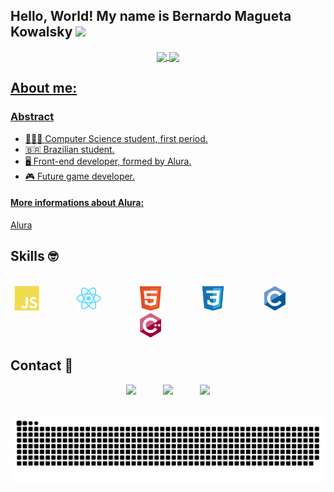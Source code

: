  ## Hello, World! My name is Bernardo Magueta Kowalsky <img src="https://raw.githubusercontent.com/iampavangandhi/iampavangandhi/master/gifs/Hi.gif" width="30px">
 
 <p align="center">
  <a href="https://github.com/BeKowalsky">
  <img align="center" height="168em" src="https://github-readme-stats.vercel.app/api?username=BeKowalsky&show_icons=true&theme=merko&include_all_commits=true&count_private=true"/>
  <img align="center" height="168em" src="https://github-readme-stats.vercel.app/api/top-langs/?username=BeKowalsky&layout=compact&langs_count=16&theme=merko"/>
</p>
 
 ## About me:
 ### Abstract
 - 👨🏻‍💻 Computer Science student, first period.
 - 🇧🇷 Brazilian student.
 - 🖥 Front-end developer, formed by Alura.
 - 🎮 Future game developer.
 
 #### More informations about Alura:
 <a href="https://alura.com.br">Alura</a>
 
 ## Skills :nerd_face:
 <p style="display: inline_block" align="center"><br>
  <img alt="Bernardo-Js" height="40" width="40" src="https://raw.githubusercontent.com/devicons/devicon/master/icons/javascript/javascript-plain.svg">
 &nbsp;&nbsp;&nbsp;&nbsp;&nbsp;&nbsp;&nbsp;&nbsp;&nbsp;&nbsp;&nbsp;&nbsp;&nbsp;
  <img alt="Bernardo-React" height="40"  src="https://raw.githubusercontent.com/devicons/devicon/master/icons/react/react-original.svg">
 &nbsp;&nbsp;&nbsp;&nbsp;&nbsp;&nbsp;&nbsp;&nbsp;&nbsp;&nbsp;&nbsp;&nbsp;&nbsp;
  <img alt="Bernardo-HTML" height="40"  src="https://raw.githubusercontent.com/devicons/devicon/master/icons/html5/html5-original.svg">
 &nbsp;&nbsp;&nbsp;&nbsp;&nbsp;&nbsp;&nbsp;&nbsp;&nbsp;&nbsp;&nbsp;&nbsp;&nbsp;
  <img alt="Bernardo-CSS" height="40"  src="https://raw.githubusercontent.com/devicons/devicon/master/icons/css3/css3-original.svg">
 &nbsp;&nbsp;&nbsp;&nbsp;&nbsp;&nbsp;&nbsp;&nbsp;&nbsp;&nbsp;&nbsp;&nbsp;&nbsp;
  <img alt="Bernardo-C" height="40"  src="https://raw.githubusercontent.com/devicons/devicon/master/icons/c/c-original.svg">
 &nbsp;&nbsp;&nbsp;&nbsp;&nbsp;&nbsp;&nbsp;&nbsp;&nbsp;&nbsp;&nbsp;&nbsp;&nbsp;
 <img alt="Bernardo-CPlusPlus" height="40"  src="https://raw.githubusercontent.com/devicons/devicon/master/icons/cplusplus/cplusplus-original.svg">
 &nbsp;&nbsp;&nbsp;&nbsp;&nbsp;&nbsp;&nbsp;&nbsp;&nbsp;&nbsp;&nbsp;&nbsp;&nbsp;
 </p>
 
 ## Contact :iphone:
 <p align="center"> 
  <a href="https://instagram.com/bernardokowalsky_" target="_blank"><img src="https://img.shields.io/badge/-Instagram-%23E4405F?style=for-the-badge&logo=instagram&logoColor=white"></a>
 &nbsp;&nbsp;&nbsp;&nbsp;&nbsp;&nbsp;&nbsp;&nbsp;&nbsp;
  <a href = "mailto:kwybernardo@gmail.com"><img src="https://img.shields.io/badge/gmail-D14836?&style=for-the-badge&logo=gmail&logoColor=white&" target="_blank"></a>
 &nbsp;&nbsp;&nbsp;&nbsp;&nbsp;&nbsp;&nbsp;&nbsp;&nbsp;
  <a href="https://www.linkedin.com/in/bekowa/" target="_blank"><img src="https://img.shields.io/badge/-LinkedIn-%230077B5?style=for-the-badge&logo=linkedin&logoColor=white"></a> 
</p>

##

![Snake animation](https://github.com/BeKowalsky/BeKowalsky/blob/output/github-contribution-grid-snake.svg)
